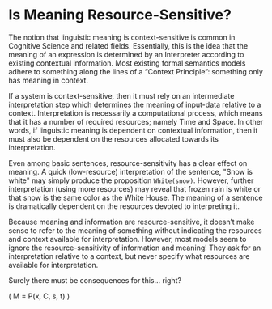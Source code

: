 # Is Meaning Resource-Sensitive?

The notion that linguistic meaning is context-sensitive is common in Cognitive Science and related fields. 
Essentially, this is the idea that the meaning of an expression is determined by an Interpreter according to existing contextual information.
Most existing formal semantics models adhere to something along the lines of a “Context Principle”: something only has meaning in context.

If a system is context-sensitive, then it must rely on an intermediate interpretation step which determines the meaning of input-data relative to a context.
Interpretation is necessarily a computational process, which means that it has a number of required resources; namely Time and Space.
In other words, if linguistic meaning is dependent on contextual information, then it must also be dependent on the resources allocated towards its interpretation.

Even among basic sentences, resource-sensitivity has a clear effect on meaning.
A quick (low-resource) interpretation of the sentence, "Snow is white" may simply produce the proposition `White(snow)`.
However, further interpretation (using more resources) may reveal that frozen rain is white or that snow is the same color as the White House.
The meaning of a sentence is dramatically dependent on the resources devoted to interpreting it.

Because meaning and information are resource-sensitive, it doesn’t make sense to refer to the meaning of something without indicating the resources and context available for interpretation.
However, most models seem to ignore the resource-sensitivity of information and meaning!
They ask for an interpretation relative to a context, but never specify what resources are available for interpretation.
   
Surely there must be consequences for this… right?

\( M = P(x, C, s, t) \)
